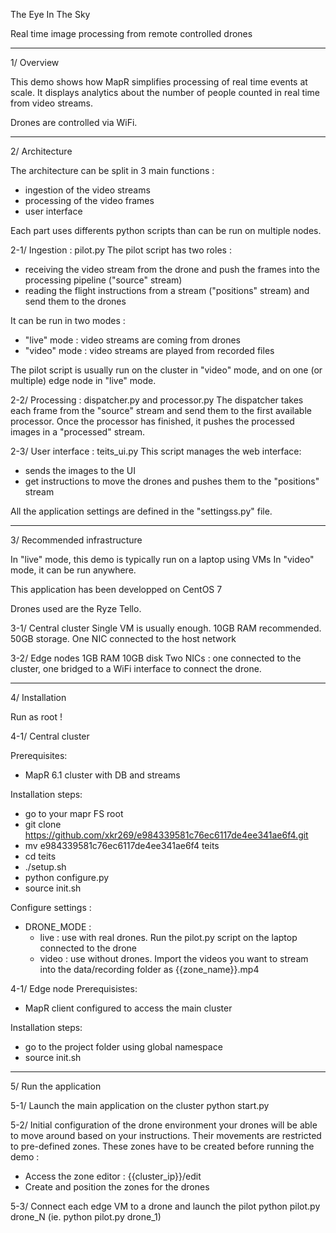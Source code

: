 The Eye In The Sky

Real time image processing from remote controlled drones

<hr>
1/ Overview

This demo shows how MapR simplifies processing of real time events at scale.
It displays analytics about the number of people counted in real time from video streams.

Drones are controlled via WiFi.


<hr>
2/ Architecture

The architecture can be split in 3 main functions :
- ingestion of the video streams
- processing of the video frames
- user interface

Each part uses differents python scripts than can be run on multiple nodes.

2-1/ Ingestion : pilot.py
The pilot script has two roles :
- receiving the video stream from the drone and push the frames into the processing pipeline ("source" stream)
- reading the flight instructions from a stream ("positions" stream) and send them to the drones

It can be run in two modes :
- "live" mode : video streams are coming from drones
- "video" mode : video streams are played from recorded files

The pilot script is usually run on the cluster in "video" mode, and on one (or multiple) edge node in "live" mode.


2-2/ Processing : dispatcher.py and processor.py
The dispatcher takes each frame from the "source" stream and send them to the first available processor.
Once the processor has finished, it pushes the processed images in a "processed" stream.


2-3/ User interface : teits_ui.py
This script manages the web interface:
- sends the images to the UI
- get instructions to move the drones and pushes them to the "positions" stream


All the application settings are defined in the "settingss.py" file.

<hr>
3/ Recommended infrastructure

In "live" mode, this demo is typically run on a laptop using VMs
In "video" mode, it can be run anywhere.

This application has been developped on CentOS 7

Drones used are the Ryze Tello.

3-1/ Central cluster
Single VM is usually enough.
10GB RAM recommended.
50GB storage.
One NIC connected to the host network

3-2/ Edge nodes
1GB RAM
10GB disk
Two NICs : one connected to the cluster, one bridged to a WiFi interface to connect the drone.

<hr>
4/ Installation

Run as root !

4-1/ Central cluster

Prerequisites:
- MapR 6.1 cluster with DB and streams

Installation steps:
- go to your mapr FS root
- git clone https://github.com/xkr269/e984339581c76ec6117de4ee341ae6f4.git
- mv e984339581c76ec6117de4ee341ae6f4 teits
- cd teits
- ./setup.sh
- python configure.py
- source init.sh

Configure settings :
- DRONE_MODE :
    - live : use with real drones. Run the pilot.py script on the laptop connected to the drone
    - video : use without drones. Import the videos you want to stream into the data/recording folder as {{zone_name}}.mp4


4-1/ Edge node
Prerequisistes:
- MapR client configured to access the main cluster

Installation steps:
- go to the project folder using global namespace
- source init.sh

<hr>
5/ Run the application

5-1/ Launch the main application on the cluster
python start.py


5-2/ Initial configuration of the drone environment
your drones will be able to move around based on your instructions.
Their movements are restricted to pre-defined zones.
These zones have to be created before running the demo :
- Access the zone editor : {{cluster_ip}}/edit
- Create and position the zones for the drones

5-3/ Connect each edge VM to a drone and launch the pilot
python pilot.py drone_N (ie. python pilot.py drone_1)
